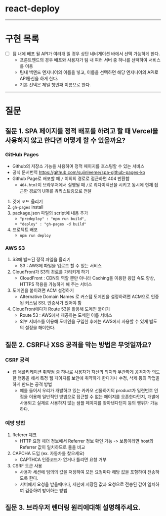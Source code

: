 # react-deploy

---

# 구현 목록

- [ ] 팀 내에 배포 될 API가 여러개 일 경우 상단 네비게이션 바에서 선택 가능하게 한다.
	- 프론트엔드의 경우 배포와 사용자가 팀 내 여러 서버 중 하나를 선택하여 서비스를 이용
	- 팀내 백엔드 엔지니어의 이름을 넣고, 이름을 선택하면 해당 엔지니어의 API로 API통신을 하게 한다.
	- 기본 선택은 제일 첫번째 이름으로 한다.

---

# 질문

## 질문 1. SPA 페이지를 정적 배포를 하려고 할 때 Vercel을 사용하지 않고 한다면 어떻게 할 수 있을까요?

### GitHub Pages
- Github의 저장소 기능을 사용하여 정적 페이지를 호스팅할 수 있는 서비스
- 공식 문서번역 https://github.com/sujinleeme/spa-github-pages-ko
- Github Page로 배포할 때 `/` 이외의 경로로 접근하면 404 반환함
	- `404.html`이 브라우저에서 실행될 때 `/`로 리다이렉션을 시키고 동시에 현재 접근한 경로의 URI를 쿼리스트링으로 전달
1. 깃에 코드 올리기
2. `gh-pages` install
3. package.json 파일의 script에 내용 추가
	- `"predeploy" : "npm run build",`
	- `"deploy" : "gh-pages -d build"`
4. 프로젝트 배포
	- `npm run deploy`

### AWS S3
1. S3에 빌드된 정적 파일을 올리기
	- S3 : AWS에 파일을 업로드 할 수 있는 서비스
2. CloudFront가 S3의 경로를 가리키게 하기
	- CloudFront : CDN의 역할 뿐만 아니라 Caching을 이용한 응답 속도 향상, HTTPS 적용을 가능하게 해 주는 서비스
3. 도메인을 붙이려면 ACM 설정하기
	- Alternative Domain Names 로 커스텀 도메인을 설정하려면 ACM으로 인증된 커스텀 SSL 인증서가 있어야 함
4. CloudFront에다가 Route 53을 활용해 도메인 붙이기
	- Route 53 : AWS에서 제공하는 도메인 이름 서비스
	- 외부 서비스를 이용해 도메인을 구입한 후에는 AWS에서 사용할 수 있게 별도의 설정을 해야한다.


## 질문 2. CSRF나 XSS 공격을 막는 방법은 무엇일까요?

### CSRF 공격
- 웹 애플리케이션 취약점 중 하나로 사용자가 자신의 의지와 무관하게 공격자가 의도한 행동을 해서 특정 웹 페이지를 보안에 취약하게 한다거나 수정, 삭제 등의 작업을 하게 만드는 공격 방법
	- 예를 들어서 우리가 개발하고 있는 카카오 선물하기의 product가 일련번호 인 점을 이용해 일반적인 방법으로 접근할 수 없는 페이지를 오픈한다던지, 개발에 사용되고 실제로 사용하지 않는 샘플 페이지를 찾아낸다던지 등의 행위가 가능하다.

### 예방 방법
1. Referer 체크
	- HTTP 요청 헤더 정보에서 Referrer 정보 확인 가능 -> 보통이라면 host와 Referrer 값이 일치하므로 둘을 비교
2. CAPCHA 도입 (ex. 자동차를 찾으세요)
	- CAPTHCA 인증코드가 없거나 틀리면 요청 거부
3. CSRF 토큰 사용
	- 사용자 세션에 임의의 값을 저장하여 모든 요청마다 해당 값을 포함하여 전송하도록 한다.
	- 서버에서 요청을 받을때마다, 세션에 저장된 값과 요청으로 전송된 값이 일치하여 검증하여 방어하는 방법


## 질문 3. 브라우저 렌더링 원리에대해 설명해주세요.